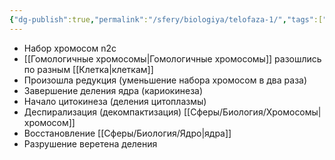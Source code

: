 ```yaml
---
{"dg-publish":true,"permalink":"/sfery/biologiya/telofaza-1/","tags":["Общаябиология"]}
---
```


+ Набор хромосом n2c
+ [[Гомологичные хромосомы\|Гомологичные хромосомы]] разошлись по разным [[Клетка\|клеткам]]
+ Произошла редукция (уменьшение набора хромосом в два раза)
+ Завершение деления ядра (кариокинеза)
+ Начало цитокинеза (деления цитоплазмы)
+ Деспирализация (декомпактизация) [[Сферы/Биология/Хромосомы\|хромосом]]
+ Восстановление [[Сферы/Биология/Ядро\|ядра]]
+ Разрушение веретена деления